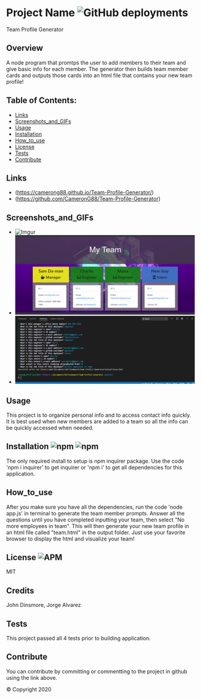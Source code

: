 
  # Project Name ![GitHub deployments](https://img.shields.io/github/deployments/badges/shields/shields-staging?color=lightgrey)

  Team Profile Generator

  ## Overview 
  A node program that promtps the user to add members to their team and give basic info for each member. The generator then builds team member cards and outputs those cards into an html file that contains your new team profile! 

  ## Table of Contents:
  - [Links](#Links)
  - [Screenshots_and_GIFs](#Screenshots_and_GIFs)
  - [Usage](#Usage)
  - [Installation](#Installation)
  - [How_to_use](#How_to_use)
  - [License](#License)
  - [Tests](#Tests)
  - [Contribute](#Contribute)

 ## Links
  - (https://camerong88.github.io/Team-Profile-Generator/)
  - (https://github.com/CameronG88/Team-Profile-Generator)

 ## Screenshots_and_GIFs 
  - ![Imgur](https://i.imgur.com/oXYQaM9.gif)
  - ![Screenshot of the completed team html on server](./assets/images/Screenshot_site.png)
  - ![Screenshot of completed prompt in node terminal](./assets/images/Screenshot_prompt.png)
  
  ## Usage
  This project is to organize personal info and to access contact info quickly.  It is best used when new members are added to a team so all the info can be quickly accessed when needed. 

  ## Installation ![npm](https://img.shields.io/npm/v/npm?color=pink&style=plastic) ![npm](https://img.shields.io/npm/v/inquirer?color=pink&label=inquirer&style=plastic)
  The only required install to setup is npm inquirer package. Use the code 'npm i inquirer' to get inquirer or 'npm i' to get all dependencies for this application.

  ## How_to_use
  After you make sure you have all the dependencies, run the code 'node app.js' in terminal to generate the team member prompts. Answer all the questions until you have completed inputting your team, then select "No more employees in team". This will then generate your new team profile in an html file called "team.html" in the output folder. Just use your favorite browser to display the html and visualize your team!  

  ## License ![APM](https://img.shields.io/apm/l/npm?color=pink&style=plastic)
  MIT

  ## Credits
  John Dinsmore, Jorge Alvarez

  ## Tests
 This project passed all 4 tests prior to building application.

  ## Contribute
  You can contribute by committing or commentting to the project in github using the link above.

  © Copyright 2020